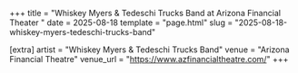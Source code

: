 +++
title = "Whiskey Myers & Tedeschi Trucks Band at Arizona Financial Theater "
date = 2025-08-18
template = "page.html"
slug = "2025-08-18-whiskey-myers-tedeschi-trucks-band"

[extra]
artist = "Whiskey Myers & Tedeschi Trucks Band"
venue = "Arizona Financial Theatre"
venue_url = "https://www.azfinancialtheatre.com/"
+++
